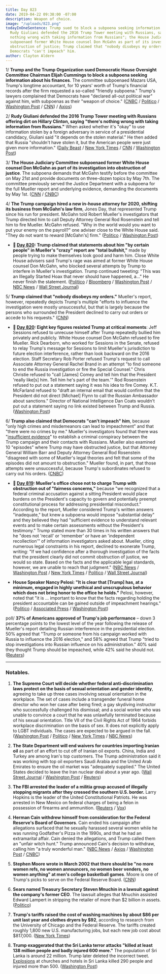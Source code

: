 ```yaml
---
title: Day 823
date: 2019-04-22 09:38:00 -07:00
description: Weapon of choice.
image: "/uploads/823.png"
todayInOneSentence: Trump sued to block a subpoena seeking information about his finances;
  Rudy Giuliani defended the 2016 Trump Tower meeting with Russians, saying "there's
  nothing wrong with taking information from Russians"; the House Judiciary Committee
  subpoenaed former White House counsel Don McGahn as part of its investigation into
  obstruction of justice; Trump claimed that "nobody disobeys my orders" and that
  Democrats "can't impeach" him.
author: Clayton Aldern
---
```


1/ **Trump and the Trump Organization sued Democratic House Oversight Committee Chairman Elijah Cummings to block a subpoena seeking information about his finances**. The committee subpoenaed Mazars USA, Trump's longtime accountant, for 10 years' worth of Trump's financial records after the firm requested a so-called "friendly subpoena." Trump's lawyers complained that Democrats have "declared all-out political war" against him, with subpoenas as their "weapon of choice." ([CNBC](https://www.cnbc.com/2019/04/22/trump-sues-to-block-subpoena-from-house-democrats-seeking-information-on-his-finances.html) / [Politico](https://www.politico.com/story/2019/04/22/trump-sues-oversight-committee-chairman-finance-records-1284995) / [Washington Post](https://www.washingtonpost.com/politics/trump-sues-in-bid-to-block-congressional-subpoena-of-financial-records/2019/04/22/a98de3d0-6500-11e9-82ba-fcfeff232e8f_story.html) / [CNN](https://www.cnn.com/2019/04/22/politics/donald-trump-organization-financial-records/index.html)) / [Axios](https://www.axios.com/trump-organization-lawsuit-elijah-cummings-subpoena-4c8ab74d-4592-47cf-8182-1be7d59cd855.html))

2/ **Rudy Giuliani defended the 2016 Trump Tower meeting with Russians offering dirt on Hillary Clinton, saying "there's nothing wrong with taking information from Russians."** When asked whether it's "okay" to use information stolen by a foreign adversary in service of a presidential candidacy, Giuliani said "it depends on the stolen material." He then added that Russia "shouldn't have stolen it, but the American people were just given more information." ([Daily Beast](https://www.thedailybeast.com/giuliani-nothing-wrong-with-getting-political-dirt-from-russians) / [New York Times](https://www.nytimes.com/2019/04/21/us/politics/giuliani-mueller-report.html) / [CNN](https://www.cnn.com/2019/04/21/politics/rudy-giuliani-trump-russia-cnntv/index.html) / [Washington Post](https://www.washingtonpost.com/politics/2019/04/22/giuliani-says-theres-nothing-wrong-with-getting-dirt-russians-law-says-there-can-be/))

3/ **The House Judiciary Committee subpoenaed former White House counsel Don McGahn as part of its investigation into obstruction of justice**. The subpoena demands that McGahn testify before the committee on May 21st and provide documents on three-dozen topics by May 7th. The committee previously served the Justice Department with a subpoena for the full Mueller report and underlying evidence, demanding the documents by May 1st. ([CNN](https://www.cnn.com/2019/04/22/politics/don-mcgahn-subpoena-trump-white-house/index.html) / [CNBC](https://www.cnbc.com/2019/04/22/house-judiciary-committee-issues-subpoena-to-former-white-house-counsel-don-mcgahn.html))

4/ **The Trump campaign hired a new in-house attorney for 2020, shifting its business from McGahn's law firm**, Jones Day, that represented Trump since his run for president. McGahn told Robert Mueller's investigators that Trump directed him to call Deputy Attorney General Rod Rosenstein and tell him to fire Mueller. McGahn refused. "Why in the world would you want to put your enemy on the payroll?" one adviser close to the White House said. "They do not want to reward \[McGahn's\] firm." ([Politico](https://www.politico.com/story/2019/04/19/trump-campaign-mcgahn-1283545) / [Washington Post](https://www.washingtonpost.com/politics/trump-blames-mcgahn-after-mueller-paints-damning-portrait-with-notes-from-white-house-aides/2019/04/19/ea0f153a-62b4-11e9-9412-daf3d2e67c6d_story.html))

* **📌 [Day 820](https://whatthefuckjusthappenedtoday.com/2019/04/19/day-820/#4-trump-claimed-that-statements-abou): Trump claimed that statements about him "by certain people" in Mueller's "crazy" report are "total bullshit,"** made by people trying to make themselves look good and harm him. Close White House advisers said Trump's rage was aimed at former White House counsel Don McGahn, who blocked several attempts by Trump to interfere in Mueller's investigation. Trump continued tweeting: "This was an Illegally Started Hoax that never should have happened, a…" He never finish the statement. ([Politico](https://www.politico.com/story/2019/04/19/trump-aides-mueller-report-1283128) / [Bloomberg](https://www.bloomberg.com/news/articles/2019-04-19/trump-says-mueller-report-s-statements-about-him-are-false) / [Washington Post](https://www.washingtonpost.com/politics/trump-uses-profanity-to-complain-about-the-mueller-report/2019/04/19/f9eadc1a-629f-11e9-9ff2-abc984dc9eec_story.html) / [NBC News](https://www.nbcnews.com/politics/donald-trump/trump-statements-about-me-mueller-report-are-total-bull-t-n996296) / [Wall Street Journal](https://www.wsj.com/articles/trump-derides-aides-statements-to-mueller-investigators-11555679852))

5/ **Trump claimed that "nobody disobeys my orders."** Mueller's report, however, repeatedly depicts Trump's multiple "efforts to influence the investigation were mostly unsuccessful, but that is largely because the persons who surrounded the President declined to carry out orders or accede to his requests." ([CNN](https://www.cnn.com/2019/04/22/politics/donald-trump-staff-mueller-report/index.html))

* **📌 [Day 820](https://whatthefuckjusthappenedtoday.com/2019/04/19/day-820/#clarifying-news-and-events-that-emer): Eight key figures resisted Trump at critical moments**: Jeff Sessions refused to unrecuse himself after Trump repeatedly bullied him privately and publicly. White House counsel Don McGahn refused to fire Mueller. Rick Dearborn, who worked for Sessions in the Senate, refused to relay Trump's message for Sessions to limit Mueller's jurisdiction to future election interference, rather than look backward on the 2016 election. Staff Secretary Rob Porter refused Trump's request to call Associate Attorney General Rachel Brand in an attempt "to find someone to end the Russia investigation or fire the Special Counsel." Chris Christie refused to "call \[James\] Comey and tell him that the President 'really like\[s\] him. Tell him he's part of the team.'" Rod Rosenstein refused to put out a statement saying it was his idea to fire Comey. K.T. McFarland refused to "draft an internal email that would confirm that the President did not direct \[Michael\] Flynn to call the Russian Ambassador about sanctions." Director of National Intelligence Dan Coats wouldn't put out a statement saying no link existed between Trump and Russia. ([Washington Post](https://www.washingtonpost.com/news/powerpost/paloma/daily-202/2019/04/19/daily-202-the-mueller-report-showcases-eight-trump-loyalists-who-resisted-the-president-to-protect-themselves/5cb8a266a7a0a46fd9222a81/))

6/ **Trump also claimed that Democrats "can't impeach" him**, because "only high crimes and misdemeanors can lead to impeachment" and that "there were no crimes by me." Mueller's investigators found that there was "[insufficient evidence](https://whatthefuckjusthappenedtoday.com/2019/04/18/day-819/#1-attorney-general-william-barr-repe)" to establish a criminal conspiracy between the Trump campaign and their contacts with Russians. Mueller also examined 10 "episodes" where Trump may have obstructed justice, but that Attorney General William Barr and Deputy Attorney General Rod Rosenstein "disagreed with some of Mueller's legal theories and felt that some of the episodes did not amount to obstruction." Mueller found, in part, that those attempts were unsuccessful, because Trump's subordinates refused to carry out his orders. ([CNBC](https://www.cnbc.com/2019/04/22/trump-says-after-mueller-report-you-cant-impeach-democrats-committed-crimes.html))

* **📌 [Day 819](https://whatthefuckjusthappenedtoday.com/2019/04/18/day-819/#2-muellers-office-chose-not-to-charg): Mueller's office chose not to charge Trump with obstruction out of "fairness concerns,"** because "we recognized that a federal criminal accusation against a sitting President would place burdens on the President's capacity to govern and potentially preempt constitutional process for addressing presidential misconduct." According to the report, Mueller considered Trump's written answers "inadequate," but knew a subpoena would impose "substantial delay" and they believed they had "sufficient evidence to understand relevant events and to make certain assessments without the President's testimony." Trump stated more than 30 times in his written answers that he "does not 'recall' or 'remember' or have an 'independent recollection'" of information investigators asked about. Mueller, citing numerous legal constraints in his report, declined to exonerate Trump, writing: "If we had confidence after a thorough investigation of the facts that the president clearly did not commit obstruction of justice, we would so state. Based on the facts and the applicable legal standards, however, we are unable to reach that judgment." ([NBC News](https://www.nbcnews.com/politics/donald-trump/mueller-s-report-trump-sections-blacked-out-released-public-n990191) / [Washington Post](https://www.washingtonpost.com/world/national-security/attorney-general-to-provide-overview-of-mueller-report-at-news-conference-before-its-release/2019/04/17/8dcc9440-54b9-11e9-814f-e2f46684196e_story.html) / [New York Times](https://www.nytimes.com/2019/04/18/us/politics/trump-mueller-report.html) / [Politico](https://www.politico.com/story/2019/04/18/redacted-mueller-report-released-1280960) / [Wall Street Journal](https://www.wsj.com/articles/mueller-report-release-11555590084))

* **House Speaker Nancy Pelosi: "It is clear that \[Trump\] has, at a minimum, engaged in highly unethical and unscrupulous behavior which does not bring honor to the office he holds."** Pelosi, however, noted that "it is … important to know that the facts regarding holding the president accountable can be gained outside of impeachment hearings." ([Politico](https://www.politico.com/story/2019/04/22/house-dems-mueller-report-1284600) / [Associated Press](https://apnews.com/52169bbb113e4f07b04b9441618140d5) / [Washington Post](https://www.washingtonpost.com/politics/pelosi-says-democrats-can-hold-trump-accountable-without-impeachment-hearings/2019/04/22/68fce0c8-6514-11e9-82ba-fcfeff232e8f_story.html))

poll/ **37% of Americans approved of Trump's job performance** – down 3 percentage points to the lowest level of the year following the release of Mueller's report detailing Russian interference in the presidential election. 50% agreed that "Trump or someone from his campaign worked with Russia to influence the 2016 election," and 58% agreed that Trump "tried to stop investigations into Russian influence on his administration." 40% said they thought Trump should be impeached, while 42% said he should not. ([Reuters](https://www.reuters.com/article/us-usa-trump-russia-poll/trump-approval-drops-3-points-to-2019-low-after-release-of-mueller-report-reuters-ipsos-poll-idUSKCN1RV16S))

---

### Notables.

1. **The Supreme Court will decide whether federal anti-discrimination laws protect on the basis of sexual orientation and gender identity**, agreeing to take up three cases involving sexual orientation in the workplace. The set of cases include a transgender funeral home director who won her case after being fired; a gay skydiving instructor who successfully challenged his dismissal; and a social worker who was unable to convince a court that he was unlawfully terminated because of his sexual orientation. Title VII of the Civil Rights Act of 1964 forbids workplace discrimination on the basis of sex. It does not explicitly apply to LGBT individuals. The cases are expected to be argued in the fall. ([Washington Post](https://www.washingtonpost.com/politics/courts_law/supreme-court-to-decide-if-anti-discrimination-employment-laws-protect-on-basis-of-sexual-orientation-and-gender-identity/2019/04/22/175fca02-6503-11e9-a1b6-b29b90efa879_story.html) / [Politico](https://www.politico.com/story/2019/04/22/supreme-court-to-take-up-cases-on-gay-and-transgender-rights-in-the-workplace-1284791) / [New York Times](https://www.nytimes.com/2019/04/22/us/politics/supreme-court-gay-transgender-employees.html) / [NBC News](https://www.nbcnews.com/politics/supreme-court/supreme-court-rule-whether-civil-right-law-bans-discrimination-against-n996996))

2. **The State Department will end waivers for countries importing Iranian oil** as part of an effort to cut off of Iranian oil exports. China, India and Turkey are among Iran's top customers. The Trump administration said it was working with top oil exporters Saudi Arabia and the United Arab Emirates to ensure the oil market was "adequately supplied." The United States decided to leave the Iran nuclear deal about a year ago. ([Wall Street Journal](https://www.wsj.com/articles/u-s-to-end-iran-oil-waivers-to-drive-tehrans-exports-to-zero-11555898664) / [Washington Post](https://www.washingtonpost.com/opinions/2019/04/21/no-more-waivers-united-states-will-try-force-iranian-oil-exports-zero/) / [Reuters](https://www.reuters.com/article/us-usa-iran-oil/u-s-to-end-all-waivers-on-iran-oil-imports-crude-price-jumps-idUSKCN1RX0R1))

3. **The FBI arrested the leader of a militia group accused of illegally stopping migrants after they crossed the southern U.S. border.** Larry Hopkins is the leader of the United Constitutional Patriots. He was arrested in New Mexico on federal charges of being a felon in possession of firearms and ammunition. ([Reuters](https://www.reuters.com/article/us-usa-immigration-militia-idUSKCN1RW0O5) / [Vox](https://www.vox.com/policy-and-politics/2019/4/21/18509998/fbi-arrests-leader-private-militia-accused-of-detaining-migrants-on-us-border))

4. **Herman Cain withdrew himself from consideration for the Federal Reserve's Board of Governors**. Cain ended his campaign after allegations surfaced that he sexually harassed several women while he was running Godfather's Pizza in the 1990s, and that he had an extramarital affair. Cain denied the allegations, and Trump called them an "unfair witch hunt." Trump announced Cain's decision to withdraw, calling him "a truly wonderful man."  ([NBC News](https://www.nbcnews.com/politics/donald-trump/trump-says-he-won-t-nominate-herman-cain-federal-reserve-n997136) / [Axios](https://www.axios.com/herman-cain-fed-board-withdrawal-e495088f-db7b-4eb0-a7bd-3a67a271c09e.html) / [Washington Post](https://www.washingtonpost.com/business/economy/herman-cain-withdraws-bid-to-join-fed-after-republicans-sink-trumps-pick/2019/04/22/b755a770-5d33-11e9-842d-7d3ed7eb3957_story.html) / [CNBC](https://www.cnbc.com/2019/04/22/herman-cain-withdraws-from-consideration-for-fed-board-trump-says.html))

5. **Stephen Moore wrote in March 2002 that there should be "no more women refs, no women announcers, no women beer venders, no women anything" at men's college basketball games**. Moore is one of Trump's picks to serve on the Federal Reserve Board. ([CNN](https://www.cnn.com/2019/04/22/politics/stephen-moore-federal-reserve-kfile/index.html))

6. **Sears named Treasury Secretary Steven Mnuchin in a lawsuit against the company's former CEO**. The lawsuit alleges that Mnuchin assisted Edward Lampert in stripping the retailer of more than $2 billion in assets. ([Politico](https://www.politico.com/story/2019/04/18/sears-sues-mnuchin-alongside-former-ceo-for-alleged-multibillion-dollar-theft-1368488))

7. **Trump's tariffs raised the cost of washing machines by about $86 per unit last year and clothes dryers by $92**, according to research from the University of Chicago and the Federal Reserve. The tariffs created roughly 1,800 new U.S. manufacturing jobs, but each new job cost about $817,000. ([New York Times](https://www.nytimes.com/2019/04/21/business/trump-tariffs-washing-machines.html))

8. **Trump exaggerated that the Sri Lanka terror attacks "killed at least 138 million people and badly injured 600 more."** The population of Sri Lanka is around 22 million. Trump later deleted the incorrect tweet. [Explosions](https://www.washingtonpost.com/world/asia_pacific/sri-lanka-easter-bombings/2019/04/21/30739822-647a-11e9-a1b6-b29b90efa879_story.html) at churches and hotels in Sri Lanka killed 290 people and injured more than 500. ([Washington Post](https://www.washingtonpost.com/politics/2019/04/21/trump-tweets-then-deletes-grossly-overstated-death-toll-sri-lanka-church-explosions/))
